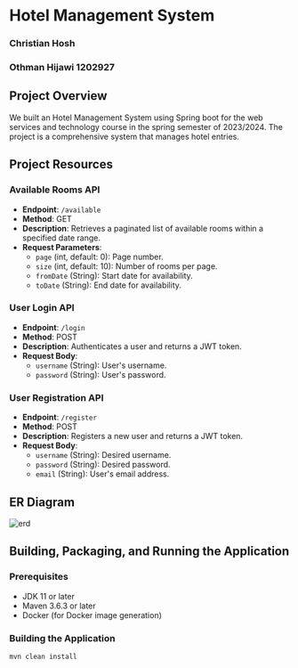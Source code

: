 # Hotel Management System

### Christian Hosh
### Othman Hijawi 1202927

## Project Overview

We built an Hotel Management System using Spring boot for the web services and technology course in the spring semester of 2023/2024. The project is a comprehensive system that manages hotel entries.

## Project Resources

### Available Rooms API
- **Endpoint**: `/available`
- **Method**: GET
- **Description**: Retrieves a paginated list of available rooms within a specified date range.
- **Request Parameters**:
  - `page` (int, default: 0): Page number.
  - `size` (int, default: 10): Number of rooms per page.
  - `fromDate` (String): Start date for availability.
  - `toDate` (String): End date for availability.

### User Login API
- **Endpoint**: `/login`
- **Method**: POST
- **Description**: Authenticates a user and returns a JWT token.
- **Request Body**:
  - `username` (String): User's username.
  - `password` (String): User's password.

### User Registration API
- **Endpoint**: `/register`
- **Method**: POST
- **Description**: Registers a new user and returns a JWT token.
- **Request Body**:
  - `username` (String): Desired username.
  - `password` (String): Desired password.
  - `email` (String): User's email address.

## ER Diagram

![erd](https://github.com/ChristianHosh/hotel-management-system/assets/73076057/ee9cc714-5b49-4f93-b17c-3e03ac8cc472)


## Building, Packaging, and Running the Application

### Prerequisites

- JDK 11 or later
- Maven 3.6.3 or later
- Docker (for Docker image generation)

### Building the Application

```bash
mvn clean install
